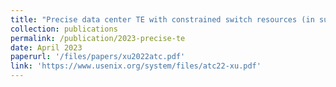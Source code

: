 ```yaml
---
title: "Precise data center TE with constrained switch resources (in submission)"
collection: publications
permalink: /publication/2023-precise-te
date: April 2023
paperurl: '/files/papers/xu2022atc.pdf'
link: 'https://www.usenix.org/system/files/atc22-xu.pdf'
---
```

